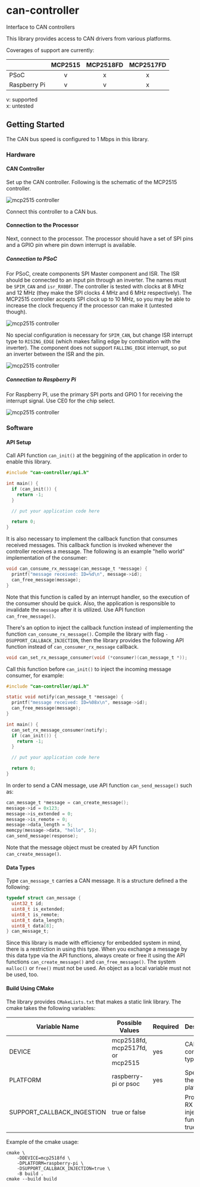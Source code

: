 # can-controller
Interface to CAN controllers

This library provides access to CAN drivers from various platforms.

Coverages of support are currently:

|              | MCP2515 | MCP2518FD | MCP2517FD |
| ------------ | :-----: | :-------: | :-------: |
| PSoC         |    v    |     x     |     x     |
| Raspberry Pi |    v    |     v     |     x     |

v: supported<br />
x: untested

## Getting Started
The CAN bus speed is configured to 1 Mbps in this library.

### Hardware
#### CAN Controller
Set up the CAN controller. Following is the schematic of the MCP2515 controller.

![mcp2515 controller](doc/images/mcp2515.svg)

Connect this controller to a CAN bus.

#### Connection to the Processor
Next, connect to the processor. The processor should have a set of SPI pins and a GPIO pin where pin down interrupt is available.

##### Connection to PSoC
For PSoC, create components SPI Master component and ISR. The ISR should be connected to an input pin through an inverter. The names must be `SPIM_CAN` and `isr_RX0BF`. The controller is tested with clocks at 8 MHz and 12 MHz (they make the SPI clocks 4 MHz and 6 MHz respectively). The MCP2515 controller accepts SPI clock up to 10 MHz, so you may be able to increase the clock frequency if the processor can make it (untested though).

![mcp2515 controller](doc/images/psoc-components.png)

No special configuration is necessary for `SPIM_CAN`, but change ISR interrupt type to `RISING_EDGE` (which makes falling edge by combination with the inverter). The component does not support `FALLING_EDGE` interrupt, so put an inverter between the ISR and the pin.

![mcp2515 controller](doc/images/psoc-isr-config.png)

##### Connection to Raspberry Pi
For Raspberry PI, use the primary SPI ports and GPIO 1 for receiving the interrupt signal.  Use CE0 for the chip select.

![mcp2515 controller](doc/images/rpi-40pins.png)

### Software
#### API Setup
Call API function `can_init()` at the beggining of the application in order to enable this library.

```c
#include "can-controller/api.h"

int main() {
  if (can_init()) {
    return -1;
  }

  // put your application code here

  return 0;
}
```

It is also necessary to implement the callback function that consumes received messages.
This callback function is invoked whenever the controller receives a message.
The following is an example "hello world" implementation of the consumer:

```c
void can_consume_rx_message(can_message_t *message) {
  printf("message received: ID=%d\n", message->id);
  can_free_message(message);
}
```

Note that this function is called by an interrupt handler, so the execution of the consumer should be quick.
Also, the application is responsible to invalidate the `message` after it is utilized.
Use API function `can_free_message()`.

There's an option to inject the callback function instead of implementing the function `can_consume_rx_message()`.
Compile the library with flag `-DSUPPORT_CALLBACK_INJECTION`, then the library
provides the following API function instead of `can_consumer_rx_message` callback.

```c
void can_set_rx_message_consumer(void (*consumer)(can_message_t *));
```

Call this function before `can_init()` to inject the incoming message consumer, for example:

```c
#include "can-controller/api.h"

static void notify(can_message_t *message) {
  printf("message received: ID=%08x\n", message->id);
  can_free_message(message);
}

int main() {
  can_set_rx_message_consumer(notify);
  if (can_init()) {
    return -1;
  }

  // put your application code here

  return 0;
}
```

In order to send a CAN message, use API function `can_send_message()` such as:

```c
can_message_t *message = can_create_message();
message->id = 0x123;
message->is_extended = 0;
message->is_remote = 0;
message->data_length = 5;
memcpy(message->data, "hello", 5);
can_send_message(response);
```

Note that the message object must be created by API function `can_create_message()`.

#### Data Types
Type `can_message_t` carries a CAN message. It is a structure defined a the following:

```c
typedef struct can_message {
  uint32_t id;
  uint8_t is_extended;
  uint8_t is_remote;
  uint8_t data_length;
  uint8_t data[8];
} can_message_t;
```

Since this library is made with efficiency for embedded system in mind, there is a restriction
in using this type.
When you exchange a message by this data type via the API functions, always create or free
it using the API functions `can_create_message()` and `can_free_message()`.  The system `malloc()`
or `free()` must not be used.  An object as a local variable must not be used, too.

#### Build Using CMake

The library provides `CMakeLists.txt` that makes a static link library.
The cmake takes the following variables:

| Variable Name              | Possible Values                  | Required | Description                                     |
| -------------------------- | -------------------------------- | -------- | ----------------------------------------------- |
| DEVICE                     | mcp2518fd, mcp2517fd, or mcp2515 | yes      | CAN controller type                             |
| PLATFORM                   | raspberry-pi or psoc             | yes      | Specifies the target platform                   |
| SUPPORT_CALLBACK_INGESTION | true or false                    |          | Provides RX callback injection function if true |

Example of the cmake usage:

```
cmake \
    -DDEVICE=mcp2518fd \
    -DPLATFORM=raspberry-pi \
    -DSUPPORT_CALLBACK_INJECTION=true \
    -B build .
cmake --build build
```
